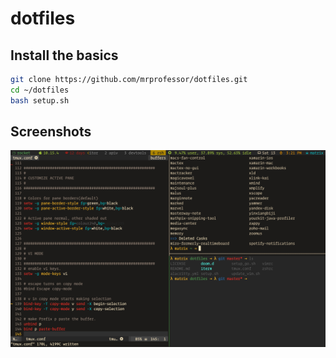 # dotfiles

## Install the basics

  ```bash
  git clone https://github.com/mrprofessor/dotfiles.git
  cd ~/dotfiles
  bash setup.sh
  ```

## Screenshots

<kbd>
  <img src="screenshots/tmux.png">
</kbd>
